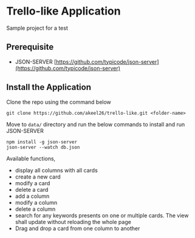 # Trello-like Application

Sample project for a test

## Prerequisite

* JSON-SERVER [https://github.com/typicode/json-server](https://github.com/typicode/json-server)

## Install the Application

Clone the repo using the command below

    git clone https://github.com/akeel26/trello-like.git <folder-name>

Move to `data/` directory and run the below commands to install and run JSON-SERVER

	npm install -g json-server
	json-server --watch db.json

Available functions,

* display all columns with all cards
* create a new card
* modify a card
* delete a card
* add a column
* modify a column
* delete a column
* search for any keywords presents on one or multiple cards. The view shall update without reloading the whole page
* Drag and drop a card from one column to another